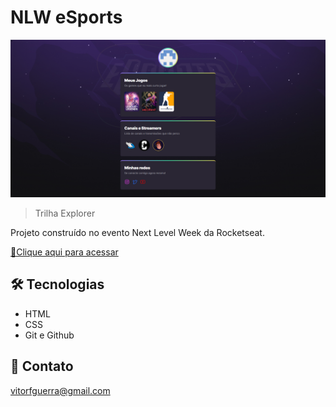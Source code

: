 # NLW eSports 

![preview](./.github/Preview.png)

>Trilha Explorer

Projeto construído no evento Next Level Week da Rocketseat.

[🔗Clique aqui para acessar](https://vitorfguerra.github.io/NLW5-Discover/)
## 🛠️ Tecnologias

- HTML
- CSS
- Git e Github

## 💙 Contato

vitorfguerra@gmail.com

